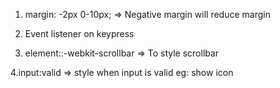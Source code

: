 
1.   margin: -2px 0-10px; => Negative margin will reduce margin

2. Event listener on keypress

3. element::-webkit-scrollbar => To style scrollbar

4.input:valid => style when input is valid eg: show icon